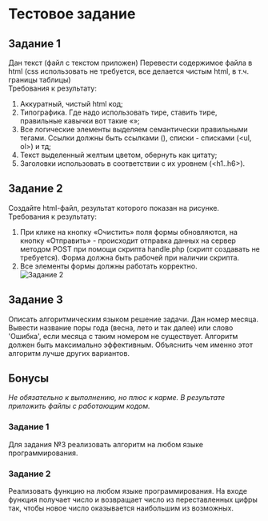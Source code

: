 # Тестовое задание
## Задание 1
Дан текст (файл с текстом приложен) Перевести содержимое файла в html (css использовать не требуется, все делается чистым html, в т.ч. границы таблицы)  
Требования к результату:
1. Аккуратный, чистый html код;  
2. Типографика. Где надо использовать тире, ставить тире, правильные кавычки вот такие «»;  
3. Все логические элементы выделяем семантически правильными тегами. Ссылки должны быть ссылками (<a>), списки - списками (<ul, ol>) и тд;  
4. Текст выделенный желтым цветом, обернуть как цитату;  
5. Заголовки использовать в соответствии с их уровнем (<h1..h6>).  

## Задание 2
Создайте html-файл, результат которого показан на рисунке.  
Требования к результату:
1. При клике на кнопку «Очистить» поля формы обновляются, на кнопку «Отправить» - происходит отправка данных на сервер методом POST при помощи скрипта handle.php (скрипт создавать не требуется). Форма должна быть рабочей при наличии скрипта.  
2. Все элементы формы должны работать корректно.  
![Задание 2](https://github.com/sashawins/html-code-probation-test/img/task.png)

## Задание 3
Описать алгоритмическим языком решение задачи. Дан номер месяца. Вывести название поры года (весна, лето и так далее) или слово 'Ошибка', если месяца с таким номером не
существует. Алгоритм должен быть максимально эффективным. Объяснить чем именно этот алгоритм лучше других вариантов.  

## Бонусы
_Не обязательно к выполнению, но плюс к карме. В результате приложить файлы с работающим кодом._

### Задание 1
Для задания №3 реализовать алгоритм на любом языке программирования.  

### Задание 2
Реализовать функцию на любом языке программирования. На входе функция получает число и возвращает число из переставленных цифры так, чтобы новое число оказывается наибольшим из возможных.
